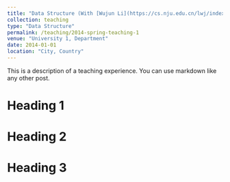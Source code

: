 ```yaml
---
title: "Data Structure (With [Wujun Li](https://cs.nju.edu.cn/lwj/index.htm))"
collection: teaching
type: "Data Structure"
permalink: /teaching/2014-spring-teaching-1
venue: "University 1, Department"
date: 2014-01-01
location: "City, Country"
---
```


This is a description of a teaching experience. You can use markdown like any other post.

Heading 1
======

Heading 2
======

Heading 3
======